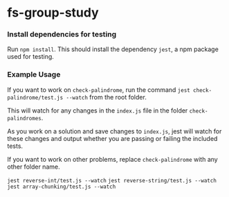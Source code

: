 # fs-group-study

### Install dependencies for testing

Run `npm install`. This should install the dependency `jest`, a npm package used for testing.

### Example Usage

If you want to work on `check-palindrome`, run the command `jest check-palindrome/test.js --watch` from the root folder.

This will watch for any changes in the `index.js` file in the folder `check-palindromes`.

As you work on a solution and save changes to `index.js`, jest will watch for these changes and output whether you are passing or failing the included tests.

If you want to work on other problems, replace `check-palindrome` with any other folder name.

`jest reverse-int/test.js --watch` 
`jest reverse-string/test.js --watch` 
`jest array-chunking/test.js --watch` 
